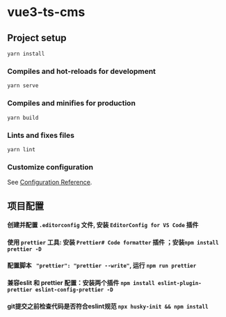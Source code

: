 # vue3-ts-cms

## Project setup
```
yarn install
```

### Compiles and hot-reloads for development
```
yarn serve
```

### Compiles and minifies for production
```
yarn build
```

### Lints and fixes files
```
yarn lint
```

### Customize configuration
See [Configuration Reference](https://cli.vuejs.org/config/).


## 项目配置
#### 创建并配置 `.editorconfig` 文件, 安装 `EditorConfig for VS Code` 插件
#### 使用 `prettier` 工具: 安装 `Prettier# Code formatter` 插件 ；安装`npm install prettier -D`
#### 配置脚本 ` "prettier": "prettier --write"`, 运行 `npm run prettier`
#### 兼容eslit 和 prettier 配置：安装两个插件 `npm install eslint-plugin-prettier eslint-config-prettier -D`
#### git提交之前检查代码是否符合eslint规范 `npx husky-init && npm install`